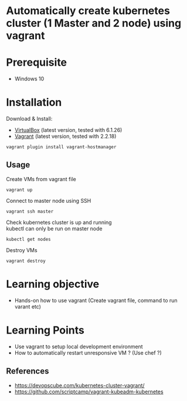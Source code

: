 
# Automatically create kubernetes cluster (1 Master and 2 node) using vagrant

# Prerequisite
- Windows 10

# Installation

Download & Install:
- [VirtualBox](https://www.virtualbox.org/wiki/Downloads) (latest version, tested with 6.1.26)
- [Vagrant](https://www.vagrantup.com/downloads.html) (latest version, tested with 2.2.18)

```shell
vagrant plugin install vagrant-hostmanager
```

## Usage

Create VMs from vagrant file

```shell
vagrant up
```

Connect to master node using SSH

```shell
vagrant ssh master
```

Check kubernetes cluster is up and running <br >
kubectl can only be run on master node

```shell
kubectl get nodes
```

Destroy VMs

```shell
vagrant destroy
```
# Learning objective
* Hands-on how to use vagrant (Create vagrant file, command to run varant etc)

# Learning Points
* Use vagrant to setup local development environment
* How to automatically restart unresponsive VM ? (Use chef ?)


## References
* https://devopscube.com/kubernetes-cluster-vagrant/
* https://github.com/scriptcamp/vagrant-kubeadm-kubernetes
